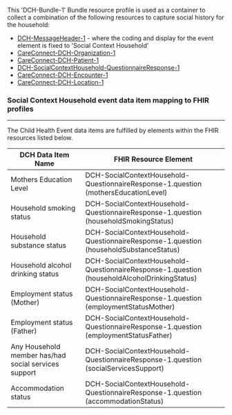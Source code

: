 This 'DCH-Bundle-1' Bundle resource profile is used as a container to collect a combination of the following resources to capture social history for the household:

- [DCH-MessageHeader-1] - where the coding and display for the event element is fixed to 'Social Context Household'
- [CareConnect-DCH-Organization-1]
- [CareConnect-DCH-Patient-1]
- [DCH-SocialContextHousehold-QuestionnaireResponse-1]
- [CareConnect-DCH-Encounter-1]
- [CareConnect-DCH-Location-1]
                                                                                                   
### Social Context Household event data item mapping to FHIR profiles ###
----------
The Child Health Event data items are fulfilled by elements within the FHIR resources listed below.

| DCH Data Item Name                                   | FHIR Resource Element                                                                      |
|------------------------------------------------------|--------------------------------------------------------------------------------------------|
| Mothers Education Level                              | DCH-SocialContextHousehold-QuestionnaireResponse-1.question (mothersEducationLevel)          |
| Household smoking status                             | DCH-SocialContextHousehold-QuestionnaireResponse-1.question (householdSmokingStatus)         |
| Household substance status                           | DCH-SocialContextHousehold-QuestionnaireResponse-1.question (householdSubstanceStatus)       |
| Household alcohol drinking status                    | DCH-SocialContextHousehold-QuestionnaireResponse-1.question (householdAlcoholDrinkingStatus) |
| Employment status (Mother)                           | DCH-SocialContextHousehold-QuestionnaireResponse-1.question (employmentStatusMother)         |
| Employment status (Father)                           | DCH-SocialContextHousehold-QuestionnaireResponse-1.question (employmentStatusFather)         |
| Any Household member has/had social services support | DCH-SocialContextHousehold-QuestionnaireResponse-1.question (socialServicesSupport)          |
| Accommodation status                                 | DCH-SocialContextHousehold-QuestionnaireResponse-1.question (accommodationStatus)            |

[DCH-MessageHeader-1]:dch-messageheader-1.html
[CareConnect-DCH-Organization-1]:careconnect-dch-organization-1.html
[CareConnect-DCH-Patient-1]:careconnect-dch-patient-1.html
[CareConnect-DCH-Encounter-1]:careconnect-dch-encounter-1.html
[DCH-SocialContextHousehold-QuestionnaireResponse-1]:dch-socialcontexthousehold-questionnaireresponse-1.html
[CareConnect-DCH-Location-1]:careconnect-dch-location-1.html


